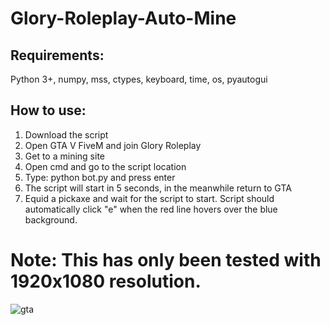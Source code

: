 # Glory-Roleplay-Auto-Mine
## Requirements:
Python 3+, numpy, mss, ctypes, keyboard, time, os, pyautogui
## How to use:
1. Download the script
2. Open GTA V FiveM and join Glory Roleplay
3. Get to a mining site
4. Open cmd and go to the script location
5. Type: python bot.py and press enter
6. The script will start in 5 seconds, in the meanwhile return to GTA
7. Equid a pickaxe and wait for the script to start. Script should automatically click "e" when the red line hovers over the blue background.

# Note: This has only been tested with 1920x1080 resolution.

![gta](https://github.com/ChampagneChugger/Glory-Roleplay-Auto-Mine/assets/98952878/69140997-d2e2-40ee-9349-768bda8a5d81)
